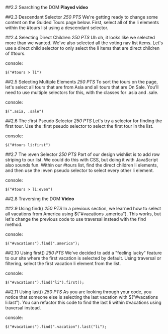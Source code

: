 ##2.2 Searching the DOM
**Played video**

##2.3 Descendant Selector
_250 PTS_
We're getting ready to change some content on the Guided Tours page below. First, select all of the li elements within the #tours list using a descendant selector.

##2.4 Selecting Direct Children
_250 PTS_
Uh oh, it looks like we selected more than we wanted. We've also selected all the voting nav list items. Let's use a direct child selector to only select the li items that are direct children of #tours.

console:
```
$("#tours > li")
```

##2.5 Selecting Multiple Elements
_250 PTS_
To sort the tours on the page, let's select all tours that are from Asia and all tours that are On Sale. You'll need to use multiple selectors for this, with the classes for .asia and .sale.

console:
```
$(".asia, .sale")
```

##2.6 The :first Pseudo Selector
_250 PTS_
Let's try a selector for finding the first tour. Use the :first pseudo selector to select the first tour in the list.

console:
```
$("#tours li:first")
```

##2.7 The :even Selector
_250 PTS_
Part of our design wishlist is to add row striping to our list. We could do this with CSS, but doing it with JavaScript also sounds fun. Within our #tours list, find the direct children li elements, and then use the :even pseudo selector to select every other li element.

console:
```
$("#tours > li:even")
```

##2.8 Traversing the DOM
**Video**

##2.9 Using find()
_250 PTS_
In a previous section, we learned how to select all vacations from America using $("#vacations .america"). This works, but let's change the previous code to use traversal instead with the find method.

console:
```
$("#vacations").find(".america");
```

##2.10 Using first()
_250 PTS_
We've decided to add a "feeling lucky" feature to our site where the first vacation is selected by default. Using traversal or filtering, select the first vacation li element from the list.

console:
```
$("#vacations").find("li").first();
```

##2.11 Using last()
_250 PTS_
As you are looking through your code, you notice that someone else is selecting the last vacation with $("#vacations li:last"). You can refactor this code to find the last li within #vacations using traversal instead.

console:
```
$("#vacations").find(".vacation").last("li");
```
